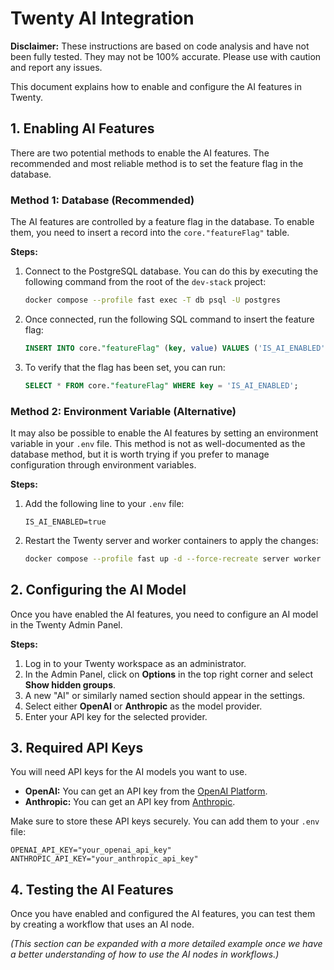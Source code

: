 # Twenty AI Integration

**Disclaimer:** These instructions are based on code analysis and have not been fully tested. They may not be 100% accurate. Please use with caution and report any issues.

This document explains how to enable and configure the AI features in Twenty.

## 1. Enabling AI Features

There are two potential methods to enable the AI features. The recommended and most reliable method is to set the feature flag in the database.

### Method 1: Database (Recommended)

The AI features are controlled by a feature flag in the database. To enable them, you need to insert a record into the `core."featureFlag"` table.

**Steps:**

1.  Connect to the PostgreSQL database. You can do this by executing the following command from the root of the `dev-stack` project:

    ```bash
    docker compose --profile fast exec -T db psql -U postgres
    ```

2.  Once connected, run the following SQL command to insert the feature flag:

    ```sql
    INSERT INTO core."featureFlag" (key, value) VALUES ('IS_AI_ENABLED', true);
    ```

3.  To verify that the flag has been set, you can run:

    ```sql
    SELECT * FROM core."featureFlag" WHERE key = 'IS_AI_ENABLED';
    ```

### Method 2: Environment Variable (Alternative)

It may also be possible to enable the AI features by setting an environment variable in your `.env` file. This method is not as well-documented as the database method, but it is worth trying if you prefer to manage configuration through environment variables.

**Steps:**

1.  Add the following line to your `.env` file:

    ```
    IS_AI_ENABLED=true
    ```

2.  Restart the Twenty server and worker containers to apply the changes:

    ```bash
    docker compose --profile fast up -d --force-recreate server worker
    ```

## 2. Configuring the AI Model

Once you have enabled the AI features, you need to configure an AI model in the Twenty Admin Panel.

**Steps:**

1.  Log in to your Twenty workspace as an administrator.
2.  In the Admin Panel, click on **Options** in the top right corner and select **Show hidden groups**.
3.  A new "AI" or similarly named section should appear in the settings.
4.  Select either **OpenAI** or **Anthropic** as the model provider.
5.  Enter your API key for the selected provider.

## 3. Required API Keys

You will need API keys for the AI models you want to use.

*   **OpenAI:** You can get an API key from the [OpenAI Platform](https://platform.openai.com/).
*   **Anthropic:** You can get an API key from [Anthropic](https://www.anthropic.com/).

Make sure to store these API keys securely. You can add them to your `.env` file:

```
OPENAI_API_KEY="your_openai_api_key"
ANTHROPIC_API_KEY="your_anthropic_api_key"
```

## 4. Testing the AI Features

Once you have enabled and configured the AI features, you can test them by creating a workflow that uses an AI node.

*(This section can be expanded with a more detailed example once we have a better understanding of how to use the AI nodes in workflows.)*
